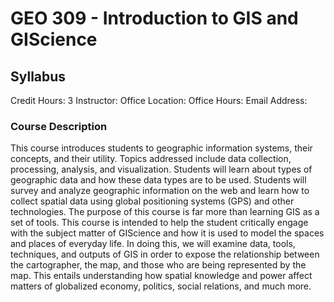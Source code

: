 # GEO 309 - Introduction to GIS and GIScience
## Syllabus

Credit Hours: 3
Instructor: 
Office Location: 
Office Hours: 
Email Address: 

### Course Description

This course introduces students to geographic information systems, their concepts, and their utility. Topics addressed include data collection, processing, analysis, and visualization. Students will learn about types of geographic data and how these data types are to be used. Students will survey and analyze geographic information on the web and learn how to collect spatial data using global positioning systems (GPS) and other technologies.
The purpose of this course is far more than learning GIS as a set of tools. This course is intended to help the student critically engage with the subject matter of GIScience and how it is used to model the spaces and places of everyday life. In doing this, we will examine data, tools, techniques, and outputs of GIS in order to expose the relationship between the cartographer, the map, and those who are being represented by the map. This entails understanding how spatial knowledge and power affect matters of globalized economy, politics, social relations, and much more.

